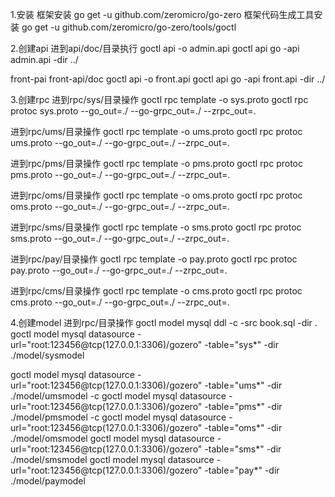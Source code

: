 1.安装
框架安装 go get -u github.com/zeromicro/go-zero
框架代码生成工具安装 go get -u github.com/zeromicro/go-zero/tools/goctl

2.创建api
进到api/doc/目录执行
goctl api -o admin.api
goctl api go -api admin.api -dir ../

front-pai
front-api/doc
goctl api -o front.api
goctl api go -api front.api -dir ../

3.创建rpc
进到rpc/sys/目录操作
goctl rpc template -o sys.proto
goctl rpc protoc sys.proto --go_out=./ --go-grpc_out=./ --zrpc_out=.

进到rpc/ums/目录操作
goctl rpc template -o ums.proto
goctl rpc protoc ums.proto --go_out=./ --go-grpc_out=./ --zrpc_out=.

进到rpc/pms/目录操作
goctl rpc template -o pms.proto
goctl rpc protoc pms.proto --go_out=./ --go-grpc_out=./ --zrpc_out=.

进到rpc/oms/目录操作
goctl rpc template -o oms.proto
goctl rpc protoc oms.proto --go_out=./ --go-grpc_out=./ --zrpc_out=.

进到rpc/sms/目录操作
goctl rpc template -o sms.proto
goctl rpc protoc sms.proto --go_out=./ --go-grpc_out=./ --zrpc_out=.

进到rpc/pay/目录操作
goctl rpc template -o pay.proto
goctl rpc protoc pay.proto --go_out=./ --go-grpc_out=./ --zrpc_out=.

进到rpc/cms/目录操作
goctl rpc template -o cms.proto
goctl rpc protoc cms.proto --go_out=./ --go-grpc_out=./ --zrpc_out=.

4.创建model
进到rpc/目录操作
goctl model mysql ddl -c -src book.sql -dir .
goctl model mysql datasource -url="root:123456@tcp(127.0.0.1:3306)/gozero" -table="sys*" -dir ./model/sysmodel

goctl model mysql datasource -url="root:123456@tcp(127.0.0.1:3306)/gozero" -table="ums*" -dir ./model/umsmodel -c
goctl model mysql datasource -url="root:123456@tcp(127.0.0.1:3306)/gozero" -table="pms*" -dir ./model/pmsmodel -c
goctl model mysql datasource -url="root:123456@tcp(127.0.0.1:3306)/gozero" -table="oms*" -dir ./model/omsmodel
goctl model mysql datasource -url="root:123456@tcp(127.0.0.1:3306)/gozero" -table="sms*" -dir ./model/smsmodel
goctl model mysql datasource -url="root:123456@tcp(127.0.0.1:3306)/gozero" -table="pay*" -dir ./model/paymodel
